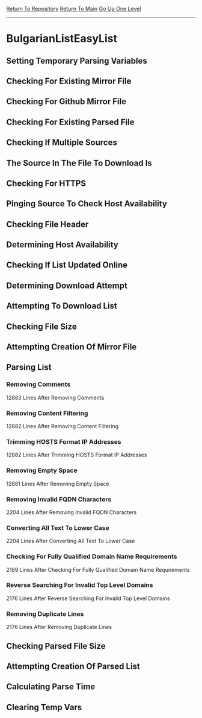 [Return To Repository](https://github.com/deathbybandaid/piholeparser/)
[Return To Main](https://github.com/deathbybandaid/piholeparser/blob/master/RecentRunLogs/Mainlog.md)
[Go Up One Level](https://github.com/deathbybandaid/piholeparser/blob/master/RecentRunLogs/TopLevelScripts/30-Processing-Blacklists.md)
____________________________________
# BulgarianListEasyList
## Setting Temporary Parsing Variables
## Checking For Existing Mirror File
## Checking For Github Mirror File
## Checking For Existing Parsed File
## Checking If Multiple Sources
## The Source In The File To Download Is
## Checking For HTTPS
## Pinging Source To Check Host Availability
## Checking File Header
## Determining Host Availability
## Checking If List Updated Online
## Determining Download Attempt
## Attempting To Download List
## Checking File Size
## Attempting Creation Of Mirror File
## Parsing List
### Removing Comments
12883 Lines After Removing Comments
### Removing Content Filtering
12882 Lines After Removing Content Filtering
### Trimming HOSTS Format IP Addresses
12882 Lines After Trimming HOSTS Format IP Addresses
### Removing Empty Space
12881 Lines After Removing Empty Space
### Removing Invalid FQDN Characters
2204 Lines After Removing Invalid FQDN Characters
### Converting All Text To Lower Case
2204 Lines After Converting All Text To Lower Case
### Checking For Fully Qualified Domain Name Requirements
2189 Lines After Checking For Fully Qualified Domain Name Requirements
### Reverse Searching For Invalid Top Level Domains
2176 Lines After Reverse Searching For Invalid Top Level Domains
### Removing Duplicate Lines
2176 Lines After Removing Duplicate Lines
## Checking Parsed File Size
## Attempting Creation Of Parsed List
## Calculating Parse Time
## Clearing Temp Vars
